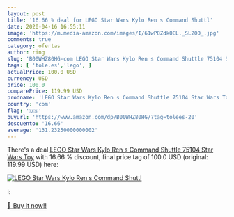 ```yaml
---
layout: post
title: '16.66 % deal for LEGO Star Wars Kylo Ren s Command Shuttl'
date: 2020-04-16 16:55:11
image: 'https://m.media-amazon.com/images/I/61wP8ZdkOEL._SL200_.jpg'
comments: true
category: ofertas
author: ring
slug: 'B00WHZ80HG-com LEGO Star Wars Kylo Ren s Command Shuttle 75104 Star Wars...'
tags: [ 'tole.es','lego', ]
actualPrice: 100.0 USD
currency: USD
price: 100.0
comparePrice: 119.99 USD
prodname: 'LEGO Star Wars Kylo Ren s Command Shuttle 75104 Star Wars Toy'
country: 'com'
flag: '🇺🇸'
buyurl: 'https://www.amazon.com/dp/B00WHZ80HG/?tag=tolees-20'
descuento: '16.66'
average: '131.23250000000002'
---
```


There's a deal [LEGO Star Wars Kylo Ren s Command Shuttle 75104 Star Wars Toy](https://www.amazon.com/dp/B00WHZ80HG/?tag=tolees-20)  with  16.66 % discount, final price tag of  100.0 USD (original: 119.99 USD) here:

[![LEGO Star Wars Kylo Ren s Command Shuttl](https://m.media-amazon.com/images/I/61wP8ZdkOEL._SL200_.jpg)](https://www.amazon.com/dp/B00WHZ80HG/?tag=tolees-20)

ℹ️:


[🛒 Buy it now!!](https://www.amazon.com/dp/B00WHZ80HG/?tag=tolees-20)
